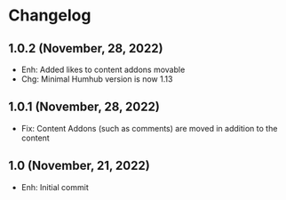 Changelog
=========

1.0.2 (November, 28, 2022)
--------------------
- Enh: Added likes to content addons movable
- Chg: Minimal Humhub version is now 1.13

1.0.1 (November, 28, 2022)
--------------------
- Fix: Content Addons (such as comments) are moved in addition to the content

1.0 (November, 21, 2022)
--------------------
- Enh: Initial commit